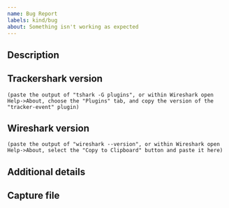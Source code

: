 ```yaml
---
name: Bug Report
labels: kind/bug
about: Something isn't working as expected
---
```


## Description

<!-- include steps to reproduce, error message you received, etc -->

## Trackershark version

```
(paste the output of "tshark -G plugins", or within Wireshark open Help->About, choose the "Plugins" tab, and copy the version of the "tracker-event" plugin)
```

## Wireshark version

```
(paste the output of "wireshark --version", or within Wireshark open Help->About, select the "Copy to Clipboard" button and paste it here)
```

## Additional details 

<!-- include any relevant additional details -->

## Capture file

<!-- drag and drop the capture file which causes the bug, if relevant -->